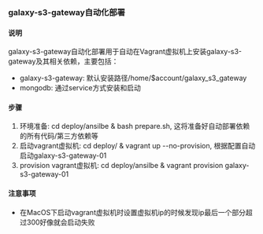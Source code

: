 ### galaxy-s3-gateway自动化部署

#### 说明

galaxy-s3-gateway自动化部署用于自动在Vagrant虚拟机上安装galaxy-s3-gateway及其相关依赖，主要包括：

* galaxy-s3-gateway: 默认安装路径/home/$account/galaxy_s3_gateway
* mongodb: 通过service方式安装和启动

#### 步骤

1. 环境准备: cd deploy/ansilbe & bash prepare.sh, 这将准备好自动部署依赖的所有代码/第三方依赖等
2. 启动vagrant虚拟机: cd deploy/ & vagrant up --no-provision, 根据配置自动启动galaxy-s3-gateway-01
3. provision vagrant虚拟机: cd deploy/ansilbe & vagrant provision galaxy-s3-gateway-01

#### 注意事项

* 在MacOS下启动vagrant虚拟机时设置虚拟机ip的时候发现ip最后一个部分超过300好像就会启动失败
